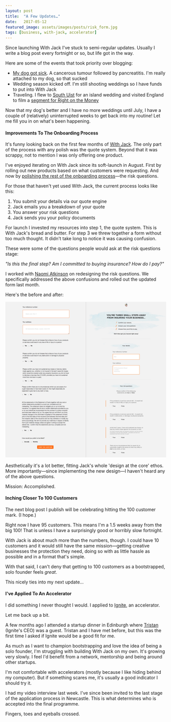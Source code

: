 ```yaml
---
layout: post
title:  "A Few Updates…"
date:   2017-05-12
featured_image: assets/images/posts/risk_form.jpg
tags: [business, with-jack, accelerator]
---
```


Since launching With Jack I've stuck to semi-regular updates. Usually I write a blog post every fortnight or so, but life got in the way. 

Here are some of the events that took priority over blogging:

* <a href="https://www.instagram.com/p/BSOCdL5jtXi/?taken-by=ashleybaxter">My dog got sick</a>. A cancerous tumour followed by pancreatitis. I'm really attached to my dog, so that sucked
* Wedding season kicked off. I'm still shooting weddings so I have funds to put into With Jack
* Traveling. I flew to <a href="http://girlwithacamera.co.uk/south-uist/">South Uist</a> for an island wedding and visited England to film a <a href="https://twitter.com/iamashley/status/859017505603506177">segment for Right on the Money</a>

Now that my dog's better and I have no more weddings until July, I have a couple of (relatively) uninterrupted weeks to get back into my routine! Let me fill you in on what's been happening.

<h4>Improvements To The Onboarding Process</h4>

It's funny looking back on the first few months of <a href="https://withjack.co.uk">With Jack</a>. The only part of the process with any polish was the quote system. Beyond that it was scrappy, not to mention I was only offering one product. 

I've enjoyed iterating on With Jack since its soft-launch in August. First by rolling out new products based on what customers were requesting. And now by <a href="https://withjack.co.uk/news/2017/04/11/improvements-to-the-onboarding-experience.html">polishing the rest of the onboarding process</a>—the risk questions.

For those that haven't yet used With Jack, the current process looks like this:

1. You submit your details via our quote engine
2. Jack emails you a breakdown of your quote
3. You answer your risk questions
4. Jack sends you your policy documents

For launch I invested my resources into step 1, the quote system. This is With Jack's bread and butter. For step 3 we threw together a form without too much thought. It didn't take long to notice it was causing confusion.

These were some of the questions people would ask at the risk questions stage:

_"Is this the final step? Am I committed to buying insurance? How do I pay?"_

I worked with <a href="http://naomiatkinson.com/naomiatkinsondesign/">Naomi Atkinson</a> on redesigning the risk questions. We specifically addressed the above confusions and rolled out the updated form last month. 

Here's the before and after:

![A before and after of the risk questions form](assets/images/posts/risk_form_b+a.jpg)

Aesthetically it's a lot better, fitting Jack's whole 'design at the core' ethos. More importantly—since implementing the new design—I haven't heard any of the above questions. 

Mission: Accomplished.

<h4>Inching Closer To 100 Customers</h4>

The next blog post I publish will be celebrating hitting the 100 customer mark. (I hope.)

Right now I have 95 customers. This means I'm a 1.5 weeks away from the big 100! That is unless I have a surprisingly good or horribly slow fortnight.

With Jack is about much more than the numbers, though. I could have 10 customers and it would still have the same mission—getting creative businesses the protection they need, doing so with as little hassle as possible and in a format that's simple.

With that said, I can't deny that getting to 100 customers as a bootstrapped, solo founder feels _great_. 

This nicely ties into my next update…

<h4>I've Applied To An Accelerator</h4>

I did something I never thought I would. I applied to <a href="http://ignite.io">Ignite</a>, an accelerator.

Let me back up a bit.

A few months ago I attended a startup dinner in Edinburgh where <a href="https://twitter.com/tristanwatson">Tristan</a> (Ignite's CEO) was a guest. Tristan and I have met before, but this was the first time I asked if Ignite would be a good fit for me.

As much as I want to champion bootstrapping and love the idea of being a solo founder, I'm struggling with building With Jack on my own. It's growing very slowly. I feel I'd benefit from a network, mentorship and being around other startups.

I'm not comfortable with accelerators (mostly because I like hiding behind my computer). But if something scares me, it's usually a good indicator I should try it.

I had my video interview last week. I've since been invited to the last stage of the application process in Newcastle. This is what determines who is accepted into the final programme.

Fingers, toes and eyeballs crossed.